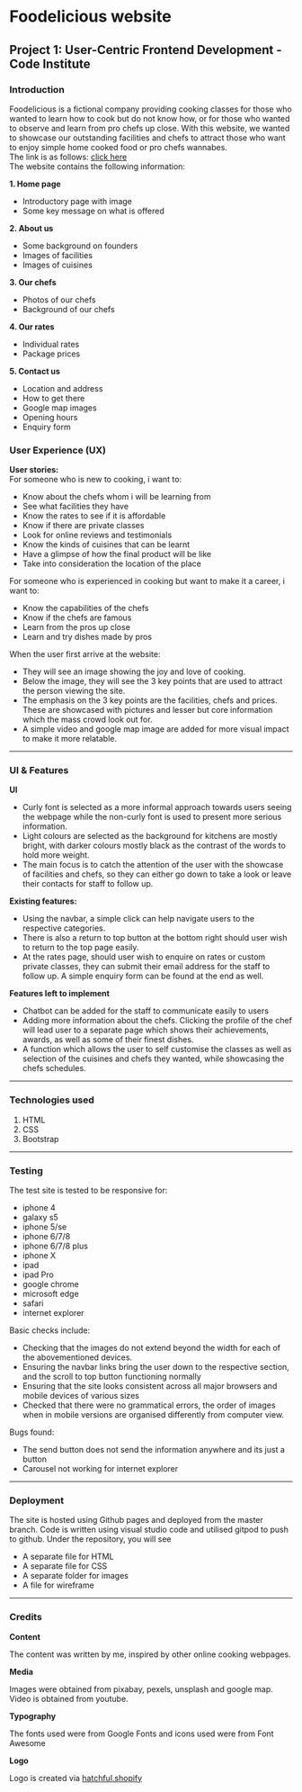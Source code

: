 # Foodelicious website
## Project 1: User-Centric Frontend Development - Code Institute
### **Introduction**
Foodelicious is a fictional company providing cooking classes for those who wanted to learn how to cook but do not know how, or for those who wanted to observe and learn from pro chefs up close. With this website, we wanted to showcase our outstanding facilities and chefs to attract those who want to enjoy simple home cooked food or pro chefs wannabes.  
The link is as follows: [click here](https://blitzace90.github.io/newtotech/)  
The website contains the following information:

**1. Home page**  
- Introductory page with image
- Some key message on what is offered  

**2. About us**
- Some background on founders
- Images of facilities
- Images of cuisines  

**3. Our chefs**
- Photos of our chefs
- Background of our chefs
  
**4. Our rates**
- Individual rates
- Package prices

**5. Contact us**
- Location and address
- How to get there
- Google map images
- Opening hours
- Enquiry form

### **User Experience (UX)**

**User stories:**  
For someone who is new to cooking, i want to:  
- Know about the chefs whom i will be learning from
- See what facilities they have
- Know the rates to see if it is affordable
- Know if there are private classes
- Look for online reviews and testimonials
- Know the kinds of cuisines that can be learnt
- Have a glimpse of how the final product will be like
- Take into consideration the location of the place

For someone who is experienced in cooking but want to make it a career, i want to:
- Know the capabilities of the chefs
- Know if the chefs are famous
- Learn from the pros up close
- Learn and try dishes made by pros

When the user first arrive at the website:
- They will see an image showing the joy and love of cooking.
- Below the image, they will see the 3 key points that are used to attract the person viewing the site. 
- The emphasis on the 3 key points are the facilities, chefs and prices. These are showcased with pictures and lesser but core information which the mass crowd look out for.
- A simple video and google map image are added for more visual impact to make it more relatable. 

***

### **UI & Features**

**UI**
- Curly font is selected as a more informal approach towards users seeing the webpage while the non-curly font is used to present more serious information.
- Light colours are selected as the background for kitchens are mostly bright, with darker colours mostly black as the contrast of the words to hold more weight.
- The main focus is to catch the attention of the user with the showcase of facilities and chefs, so they can either go down to take a look or leave their contacts for staff to follow up.

**Existing features:**  
- Using the navbar, a simple click can help navigate users to the respective categories. 
- There is also a return to top button at the bottom right should user wish to return to the top page easily.
- At the rates page, should user wish to enquire on rates or custom private classes, they can submit their email address for the staff to follow up. A simple enquiry form can be found at the end as well. 

**Features left to implement**
- Chatbot can be added for the staff to communicate easily to users
- Adding more information about the chefs. Clicking the profile of the chef will lead user to a separate page which shows their achievements, awards, as well as some of their finest dishes. 
- A function which allows the user to self customise the classes as well as selection of the cuisines and chefs they wanted, while showcasing the chefs schedules.

***

### **Technologies used**
1. HTML
2. CSS
3. Bootstrap 

***

### **Testing**
The test site is tested to be responsive for:
- iphone 4
- galaxy s5
- iphone 5/se
- iphone 6/7/8
- iphone 6/7/8 plus
- iphone X
- ipad
- ipad Pro
- google chrome 
- microsoft edge
- safari
- internet explorer

Basic checks include:

- Checking that the images do not extend beyond the width for each of the abovementioned devices.
- Ensuring the navbar links bring the user down to the respective section, and the scroll to top button functioning normally
- Ensuring that the site looks consistent across all major browsers and mobile devices of various sizes 
- Checked that there were no grammatical errors, the order of images when in mobile versions are organised differently from computer view. 

Bugs found:
- The send button does not send the information anywhere and its just a button
- Carousel not working for internet explorer

***

### **Deployment**

The site is hosted using Github pages and deployed from the master branch. Code is written using visual studio code and utilised gitpod to push to github. Under the repository, you will see
- A separate file for HTML
- A separate file for CSS 
- A separate folder for images
- A file for wireframe

***

### **Credits**

**Content**

The content was written by me, inspired by other online cooking webpages.

**Media**

Images were obtained from pixabay, pexels, unsplash and google map. Video is obtained from youtube.

**Typography**

The fonts used were from Google Fonts and icons used were from Font Awesome

**Logo**

Logo is created via [hatchful.shopify](https://hatchful.shopify.com/)





